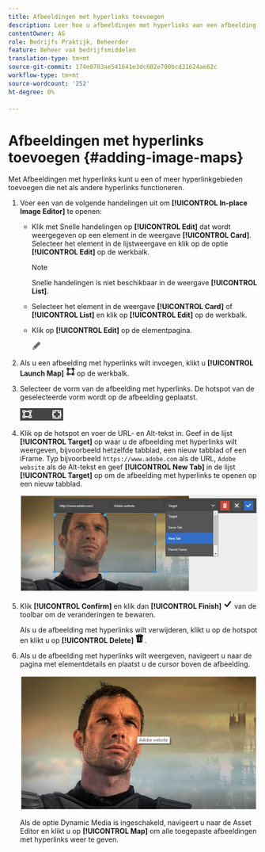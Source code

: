 ```yaml
---
title: Afbeeldingen met hyperlinks toevoegen
description: Leer hoe u afbeeldingen met hyperlinks aan een afbeelding kunt toevoegen.
contentOwner: AG
role: Bedrijfs Praktijk, Beheerder
feature: Beheer van bedrijfsmiddelen
translation-type: tm+mt
source-git-commit: 174e0703ae541641e3dc602e700bcd31624ae62c
workflow-type: tm+mt
source-wordcount: '252'
ht-degree: 0%

---
```



# Afbeeldingen met hyperlinks toevoegen {#adding-image-maps}

Met Afbeeldingen met hyperlinks kunt u een of meer hyperlinkgebieden toevoegen die net als andere hyperlinks functioneren.

1. Voer een van de volgende handelingen uit om **[!UICONTROL In-place Image Editor]** te openen:

   * Klik met Snelle handelingen op **[!UICONTROL Edit]** dat wordt weergegeven op een element in de weergave **[!UICONTROL Card]**. Selecteer het element in de lijstweergave en klik op de optie **[!UICONTROL Edit]** op de werkbalk.

      >[!NOTE]
      >
      >Snelle handelingen is niet beschikbaar in de weergave **[!UICONTROL List]**.

   * Selecteer het element in de weergave **[!UICONTROL Card]** of **[!UICONTROL List]** en klik op **[!UICONTROL Edit]** op de werkbalk.
   * Klik op **[!UICONTROL Edit]** op de elementpagina.

      ![bewerkoptie](assets/do-not-localize/edit_icon.png)

1. Als u een afbeelding met hyperlinks wilt invoegen, klikt u **[!UICONTROL Launch Map]** ![afbeeldingskaart](assets/do-not-localize/image-map-icon.png) op de werkbalk.
1. Selecteer de vorm van de afbeelding met hyperlinks. De hotspot van de geselecteerde vorm wordt op de afbeelding geplaatst.

   ![chlimage_1-422](assets/chlimage_1-422.png)

1. Klik op de hotspot en voer de URL- en Alt-tekst in. Geef in de lijst **[!UICONTROL Target]** op waar u de afbeelding met hyperlinks wilt weergeven, bijvoorbeeld hetzelfde tabblad, een nieuw tabblad of een iFrame. Typ bijvoorbeeld `https://www.adobe.com` als de URL, `Adobe website` als de Alt-tekst en geef **[!UICONTROL New Tab]** in de lijst **[!UICONTROL Target]** op om de afbeelding met hyperlinks te openen op een nieuw tabblad.

   ![chlimage_1-423](assets/chlimage_1-423.png)

1. Klik **[!UICONTROL Confirm]** en klik dan **[!UICONTROL Finish]** ![selecteer controle gedaan](assets/do-not-localize/check-ok-done-icon.png) van de toolbar om de veranderingen te bewaren.

   Als u de afbeelding met hyperlinks wilt verwijderen, klikt u op de hotspot en klikt u op **[!UICONTROL Delete]** ![delete](assets/do-not-localize/delete-solid-line.png).

1. Als u de afbeelding met hyperlinks wilt weergeven, navigeert u naar de pagina met elementdetails en plaatst u de cursor boven de afbeelding.

   ![chlimage_1-426](assets/chlimage_1-426.png)

   Als de optie Dynamic Media is ingeschakeld, navigeert u naar de Asset Editor en klikt u op **[!UICONTROL Map]** om alle toegepaste afbeeldingen met hyperlinks weer te geven.
